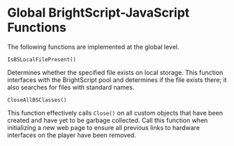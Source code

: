 # Global BrightScript-JavaScript Functions

The following functions are implemented at the global level.

`IsBSLocalFilePresent()`

Determines whether the specified file exists on local storage. This function interfaces with the BrightScript pool and determines if the file exists there; it also searches for files with standard names.

`CloseAllBSClasses()`

This function effectively calls `Close()` on all custom objects that have been created and have yet to be garbage collected. Call this function when initializing a new web page to ensure all previous links to hardware interfaces on the player have been removed.